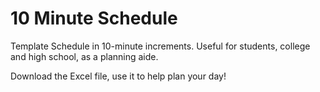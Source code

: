 # 10 Minute Schedule
Template Schedule in 10-minute increments. Useful for students, college and high school, as a planning aide. 

Download the Excel file, use it to help plan your day!
